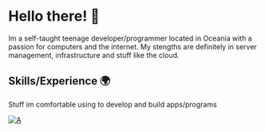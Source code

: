 # Hello there! 👋
Im a self-taught teenage developer/programmer located in Oceania with a passion for computers and the internet. My stengths are definitely in server management, infrastructure and stuff like the cloud.

## Skills/Experience 🌍

Stuff im comfortable using to develop and build apps/programs

[![A](https://skillicons.dev/icons?i=linux,docker,github,nginx,cloudflare,markdown,python,mongo,html,css)](https://skillicons.dev)

<!--
**Atomic2ds/atomic2ds** is a ✨ _special_ ✨ repository because its `README.md` (this file) appears on your GitHub profile.

Here are some ideas to get you started:

- 🔭 I’m currently working on ...
- 🌱 I’m currently learning ...
- 👯 I’m looking to collaborate on ...
- 🤔 I’m looking for help with ...
- 💬 Ask me about ...
- 📫 How to reach me: ...
- 😄 Pronouns: ...
- ⚡ Fun fact: ...
-->

